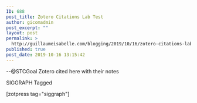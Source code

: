 ```yaml
---
ID: 688
post_title: Zotero Citations Lab Test
author: gicomadmin
post_excerpt: ""
layout: post
permalink: >
  http://guillaumeisabelle.com/blogging/2019/10/16/zotero-citations-lab-test/
published: true
post_date: 2019-10-16 13:15:42
---
```

<!-- wp:paragraph -->

--@STCGoal Zotero cited here with their notes

<!-- /wp:paragraph -->

<!-- wp:paragraph -->

SIGGRAPH Tagged

<!-- /wp:paragraph -->

<!-- wp:shortcode --> [zotpress tag="siggraph"] 

<!-- /wp:shortcode -->